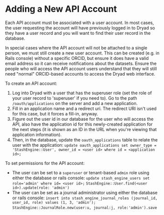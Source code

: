 Adding a New API Account
========================

Each API account must be associated with a user account. In most
cases, the user requesting the account will have previously logged in to
Dryad so they have a user record and you will want to find their user
record in the database.

In special cases where the API account will not be attached to a
single person, we must still create a new user account. This can be
created (e.g. in Rails console) without a specific ORCID, but ensure
it does have a valid email address so it can receive notifications
about the datasets. Ensure the people who will access the API account
users understand that they will still need "normal" ORCID-based
accounts to access the Dryad web interface.

To create an API account:
1. Log into Dryad with a user that has the superuser role (set the
   role of your user record to 'superuser' if you need to). Go to the
   path `/oauth/applications` on the server and add a new application.
2. Fill in an application name and a redirect uri.  The redirect URI
   isn't used for this case, but it forces a fill-in, anyway.
3. Figure out the user id in our database for the user who will access
   the API, also have the application id for this newly-created
   application for the next steps (it is shown as an ID in the URL when
   you're viewing that application information).
4. Then, in the database, update the `oauth_applications` table to
   relate the user with the application:
   `update oauth_applications set owner_type = 'StashEngine::User', owner_id = <user id> where id = <application id>;`

To set permissions for the API account:
- The user can be set to a `superuser` or tenant-based `admin` role using
  either the database or rails console:
  `update stash_engine_users set role='admin' where id= <user id>;`
  `StashEngine::User.find(<user id>).update(role: 'admin')`
- The user can be set as a journal administrator using either the database or rails console:
  `insert into stash_engine_journal_roles (journal_id, user_id, role) values (1, 3, 'admin');`
  `StashEngine::JournalRole.new(user:u, journal:j, role:'admin').save`
